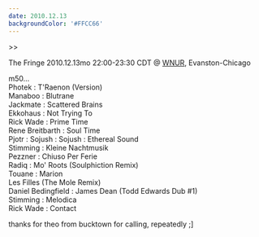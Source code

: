 ```yaml
---
date: 2010.12.13
backgroundColor: '#FFCC66'
---
```


\>>

The Fringe 2010.12.13mo 22:00-23:30 CDT @ [WNUR](http://www.wnur.org/), Evanston-Chicago  

m50...  
Photek : T'Raenon (Version)  
Manaboo : Blutrane  
Jackmate : Scattered Brains  
Ekkohaus : Not Trying To  
Rick Wade : Prime Time  
Rene Breitbarth : Soul Time  
Pjotr : Sojush : Sojush : Ethereal Sound  
Stimming : Kleine Nachtmusik  
Pezzner : Chiuso Per Ferie  
Radiq : Mo' Roots (Soulphiction Remix)  
Touane : Marion  
Les Filles (The Mole Remix)  
Daniel Bedingfield : James Dean (Todd Edwards Dub #1)  
Stimming : Melodica  
Rick Wade : Contact  

thanks for theo from bucktown for calling, repeatedly ;\]